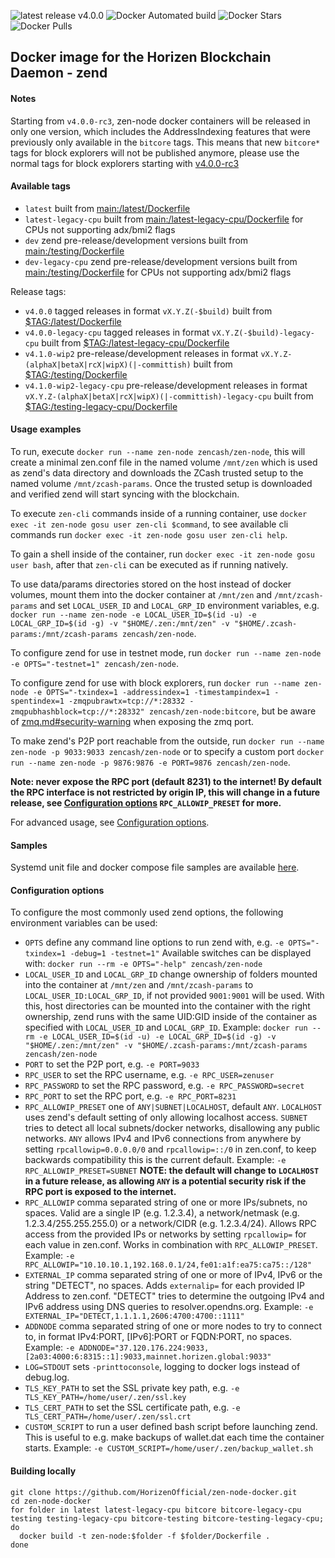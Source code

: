 ![latest release v4.0.0](https://img.shields.io/badge/latest%20release-v4.0.0-brightgreen.svg) ![Docker Automated build](https://img.shields.io/docker/automated/zencash/zen-node.svg) ![Docker Stars](https://img.shields.io/docker/stars/zencash/zen-node.svg) ![Docker Pulls](https://img.shields.io/docker/pulls/zencash/zen-node.svg)

## Docker image for the Horizen Blockchain Daemon - zend

#### Notes

Starting from `v4.0.0-rc3`, zen-node docker containers will be released in only one version, which includes the AddressIndexing features that were previously only available in the `bitcore` tags. This means that new `bitcore*` tags for block explorers will not be published anymore, please use the normal tags for block explorers starting with [v4.0.0-rc3](https://github.com/HorizenOfficial/zen-node-docker/blob/v4.0.0-rc3/testing/Dockerfile)

#### Available tags

* `latest` built from [main:/latest/Dockerfile](https://github.com/HorizenOfficial/zen-node-docker/blob/main/latest/Dockerfile)
* `latest-legacy-cpu` built from [main:/latest-legacy-cpu/Dockerfile](https://github.com/HorizenOfficial/zen-node-docker/blob/main/latest-legacy-cpu/Dockerfile) for CPUs not supporting adx/bmi2 flags
* `dev` zend pre-release/development versions built from [main:/testing/Dockerfile](https://github.com/HorizenOfficial/zen-node-docker/blob/main/testing/Dockerfile)
* `dev-legacy-cpu` zend pre-release/development versions built from [main:/testing/Dockerfile](https://github.com/HorizenOfficial/zen-node-docker/blob/main/testing/Dockerfile) for CPUs not supporting adx/bmi2 flags

Release tags:
* `v4.0.0` tagged releases in format `vX.Y.Z(-$build)` built from [$TAG:/latest/Dockerfile](https://github.com/HorizenOfficial/zen-node-docker/blob/v4.0.0/latest/Dockerfile)
* `v4.0.0-legacy-cpu` tagged releases in format `vX.Y.Z(-$build)-legacy-cpu` built from [$TAG:/latest-legacy-cpu/Dockerfile](https://github.com/HorizenOfficial/zen-node-docker/blob/v4.0.0-legacy-cpu/latest-legacy-cpu/Dockerfile)
* `v4.1.0-wip2` pre-release/development releases in format `vX.Y.Z-(alphaX|betaX|rcX|wipX)(|-committish)` built from [$TAG:/testing/Dockerfile](https://github.com/HorizenOfficial/zen-node-docker/blob/v4.1.0-wip2/testing/Dockerfile)
* `v4.1.0-wip2-legacy-cpu` pre-release/development releases in format `vX.Y.Z-(alphaX|betaX|rcX|wipX)(|-committish)-legacy-cpu` built from [$TAG:/testing-legacy-cpu/Dockerfile](https://github.com/HorizenOfficial/zen-node-docker/blob/v4.1.0-wip2-legacy-cpu/testing-legacy-cpu/Dockerfile)

#### Usage examples
To run, execute `docker run --name zen-node zencash/zen-node`, this will create a minimal zen.conf file in the named volume `/mnt/zen` which is used as zend's data directory and downloads the ZCash trusted setup to the named volume `/mnt/zcash-params`. Once the trusted setup is downloaded and verified zend will start syncing with the blockchain.

To execute `zen-cli` commands inside of a running container, use `docker exec -it zen-node gosu user zen-cli $command`, to see available cli commands run `docker exec -it zen-node gosu user zen-cli help`.

To gain a shell inside of the container, run `docker exec -it zen-node gosu user bash`, after that `zen-cli` can be executed as if running natively.

To use data/params directories stored on the host instead of docker volumes, mount them into the docker container at `/mnt/zen` and `/mnt/zcash-params` and set `LOCAL_USER_ID` and `LOCAL_GRP_ID` environment variables, e.g. `docker run --name zen-node -e LOCAL_USER_ID=$(id -u) -e LOCAL_GRP_ID=$(id -g) -v "$HOME/.zen:/mnt/zen" -v "$HOME/.zcash-params:/mnt/zcash-params zencash/zen-node`.

To configure zend for use in testnet mode, run `docker run --name zen-node -e OPTS="-testnet=1" zencash/zen-node`.

To configure zend for use with block explorers, run `docker run --name zen-node -e OPTS="-txindex=1 -addressindex=1 -timestampindex=1 -spentindex=1 -zmqpubrawtx=tcp://*:28332 -zmqpubhashblock=tcp://*:28332" zencash/zen-node:bitcore`, but be aware of [zmq.md#security-warning](https://github.com/HorizenOfficial/zen/blob/main/doc/zmq.md#security-warning) when exposing the zmq port.

To make zend's P2P port reachable from the outside, run `docker run --name zen-node -p 9033:9033 zencash/zen-node` or to specify a custom port `docker run --name zen-node -p 9876:9876 -e PORT=9876 zencash/zen-node`.

**Note: never expose the RPC port (default 8231) to the internet! By default the RPC interface is not restricted by origin IP, this will change in a future release, see [Configuration options](https://github.com/HorizenOfficial/zen-node-docker#configuration-options) `RPC_ALLOWIP_PRESET` for more.**

For advanced usage, see [Configuration options](https://github.com/HorizenOfficial/zen-node-docker#configuration-options).
#### Samples

Systemd unit file and docker compose file samples are available [here](https://github.com/HorizenOfficial/zen-node-docker/tree/main/samples).
#### Configuration options

To configure the most commonly used zend options, the following environment variables can be used:

* `OPTS` define any command line options to run zend with, e.g. `-e OPTS="-txindex=1 -debug=1 -testnet=1"` Available switches can be displayed with: `docker run --rm -e OPTS="-help" zencash/zen-node`
* `LOCAL_USER_ID` and `LOCAL_GRP_ID` change ownership of folders mounted into the container at `/mnt/zen` and `/mnt/zcash-params` to `LOCAL_USER_ID:LOCAL_GRP_ID`, if not provided `9001:9001` will be used. With this, host directories can be mounted into the container with the right ownership, zend runs with the same UID:GID inside of the container as specified with `LOCAL_USER_ID` and `LOCAL_GRP_ID`. Example: `docker run --rm -e LOCAL_USER_ID=$(id -u) -e LOCAL_GRP_ID=$(id -g) -v "$HOME/.zen:/mnt/zen" -v "$HOME/.zcash-params:/mnt/zcash-params zencash/zen-node`
* `PORT` to set the P2P port, e.g. `-e PORT=9033`
* `RPC_USER` to set the RPC username, e.g. `-e RPC_USER=zenuser`
* `RPC_PASSWORD` to set the RPC password, e.g. `-e RPC_PASSWORD=secret`
* `RPC_PORT` to set the RPC port, e.g. `-e RPC_PORT=8231`
* `RPC_ALLOWIP_PRESET` one of `ANY|SUBNET|LOCALHOST`, default `ANY`. `LOCALHOST` uses zend's default setting of only allowing localhost access. `SUBNET` tries to detect all local subnets/docker networks, disallowing any public networks. `ANY` allows IPv4 and IPv6 connections from anywhere by setting `rpcallowip=0.0.0.0/0` and `rpcallowip=::/0` in zen.conf, to keep backwards compatibility this is the current default. Example: `-e RPC_ALLOWIP_PRESET=SUBNET`
**NOTE: the default will change to `LOCALHOST` in a future release, as allowing `ANY` is a potential security risk if the RPC port is exposed to the internet.**
* `RPC_ALLOWIP` comma separated string of one or more IPs/subnets, no spaces. Valid are a single IP (e.g. 1.2.3.4), a network/netmask (e.g. 1.2.3.4/255.255.255.0) or a network/CIDR (e.g. 1.2.3.4/24). Allows RPC access from the provided IPs or networks by setting `rpcallowip=` for each value in zen.conf. Works in combination with `RPC_ALLOWIP_PRESET`. Example: `-e RPC_ALLOWIP="10.10.10.1,192.168.0.1/24,fe01:a1f:ea75:ca75::/128"`
* `EXTERNAL_IP` comma separated string of one or more of IPv4, IPv6 or the string "DETECT", no spaces. Adds `externalip=` for each provided IP Address to zen.conf. "DETECT" tries to determine the outgoing IPv4 and IPv6 address using DNS queries to resolver.opendns.org. Example: `-e EXTERNAL_IP="DETECT,1.1.1.1,2606:4700:4700::1111"`
* `ADDNODE` comma separated string of one or more nodes to try to connect to, in format IPv4:PORT, [IPv6]:PORT or FQDN:PORT, no spaces. Example: `-e ADDNODE="37.120.176.224:9033,[2a03:4000:6:8315::1]:9033,mainnet.horizen.global:9033"`
* `LOG=STDOUT` sets `-printtoconsole`, logging to docker logs instead of debug.log.
* `TLS_KEY_PATH` to set the SSL private key path, e.g. `-e TLS_KEY_PATH=/home/user/.zen/ssl.key`
* `TLS_CERT_PATH` to set the SSL certificate path, e.g. `-e TLS_CERT_PATH=/home/user/.zen/ssl.crt`
* `CUSTOM_SCRIPT` to run a user defined bash script before launching zend. This is useful to e.g. make backups of wallet.dat each time the container starts. Example: `-e CUSTOM_SCRIPT=/home/user/.zen/backup_wallet.sh`

#### Building locally
```
git clone https://github.com/HorizenOfficial/zen-node-docker.git
cd zen-node-docker
for folder in latest latest-legacy-cpu bitcore bitcore-legacy-cpu testing testing-legacy-cpu bitcore-testing bitcore-testing-legacy-cpu; do
  docker build -t zen-node:$folder -f $folder/Dockerfile .
done
```
